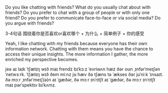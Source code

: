 Do you like chatting with friends?
What do you usually chat about with friends?
Do you prefer to chat with a group of people or with only one friend?
Do you prefer to communicate face-to-face or via social media?
Do you argue with friends?


3-4句话
围绕着你是否喜欢or喜欢哪个 + 为什么 + 简单例子 + 你的感受

Yeah, I like chatting with my friends because everyone has their own information network. Chatting with them means you have the chance to access their unique insights. The more information I gather, the more enriched my perspective becomes.

jeə aɪ laɪk ˈtʃætɪŋ wɪð maɪ frendz bɪˈkɔːz ˈevriwʌn hæz ðər oʊn ˌɪnfərˈmeɪʃən ˈnetwɜːrk.
ˈtʃætɪŋ wɪð ðem miːnz jʊ hæv ðə tʃæns tə ˈækses ðər juˈniːk ˈɪnsaɪt.
ðə mɔːr ˌɪnfərˈmeɪʃ(ə)n aɪ ˈɡæðər, ðə mɔːr ɪnˈrɪtʃt aɪ ˈɡæðər, ðə mɔːr ɪnˈrɪtʃt maɪ pərˈspektɪv bɪˈkʌmz.
